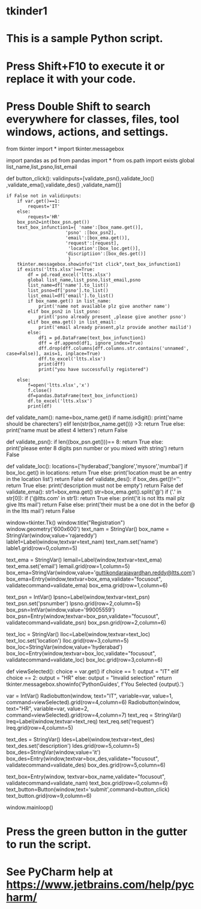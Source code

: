 # tkinder1
# This is a sample Python script.

# Press Shift+F10 to execute it or replace it with your code.
# Press Double Shift to search everywhere for classes, files, tool windows, actions, and settings.
from tkinter import *
import tkinter.messagebox

import pandas as pd
from pandas import *
from os.path import exists
global list_name,list_psno,list_email

def button_click():
    validinputs=[validate_psn(),validate_loc()
                 ,validate_ema(),validate_des()
                 ,validate_nam()]

    if False not in validinputs:
        if var.get()==1:
            request='IT'
        else:
            request='HR'
        box_psn2=int(box_psn.get())
        text_box_infunction1={ 'name':[box_name.get()],
                          'psno' :[box_psn2],
                          'email':[box_ema.get()],
                          'request':[request],
                           'location':[box_loc.get()],
                          'discriptiion':[box_des.get()]
                           }
        tkinter.messagebox.showinfo("1st click",text_box_infunction1)
        if exists('ltts.xlsx')==True:
            df = pd.read_excel('ltts.xlsx')
            global list_name,list_psno,list_email,psno
            list_name=df['name'].to_list()
            list_psno=df['psno'].to_list()
            list_email=df['email'].to_list()
            if box_name.get() in list_name:
                print('name not available plz give another name')
            elif box_psn2 in list_psno:
                print('psno already present ,please give another psno')
            elif box_ema.get() in list_email:
                print('email already prasent,plz provide another mailid')
            else:
                df1 = pd.DataFrame(text_box_infunction1)
                dff = df.append(df1, ignore_index=True)
                dff.drop(dff.columns[dff.columns.str.contains('unnamed', case=False)], axis=1, inplace=True)
                dff.to_excel('ltts.xlsx')
                print(dff)
                print("you have successfully registered")

        else:
            f=open('ltts.xlsx','x')
            f.close()
            df=pandas.DataFrame(text_box_infunction1)
            df.to_excel('ltts.xlsx')
            print(df)

def validate_nam():
    name=box_name.get()
    if name.isdigit():
        print('name should be charecters')
    elif len(str(box_name.get())) >3:
        return True
    else:
        print('name must be atlest 4 letters')
        return False

def validate_psn():
    if len((box_psn.get()))== 8:
        return True
    else:
        print('please enter 8 digits psn number or you mixed with string')
        return False

def validate_loc():
    locations=['hyderabad','banglore','mysore','mumbai']
    if box_loc.get() in locations:
        return True
    else:
        print('location must be an entry in the location list')
        return False
def validate_des():
    if box_des.get()!='':
        return True
    else:
        print('description must not be empty')
        return False
def validate_ema():
    str1=box_ema.get()
    str=box_ema.get().split('@')
    if ('.' in str[0]):
        if ('@ltts.com' in str1):
            return True
        else:
            print('it is not ltts mail plz give ltts mail')
            return False
    else:
        print('their must be a one dot in the befor @ in the ltts mail')
        return False



window=tkinter.Tk()
window.title("Registration")
window.geometry('600x600')
text_nam = StringVar()
box_name = StringVar(window,value='rajareddy')
lable1=Label(window,textvar=text_nam)
text_nam.set('name')
lable1.grid(row=0,column=5)

text_ema = StringVar()
lemail=Label(window,textvar=text_ema)
text_ema.set('email')
lemail.grid(row=1,column=5)
box_ema=StringVar(window,value='guttikondarajavardhan.reddy@ltts.com')
box_ema=Entry(window,textvar=box_ema,validate="focusout", validatecommand=validate_ema)
box_ema.grid(row=1,column=6)

text_psn = IntVar()
lpsno=Label(window,textvar=text_psn)
text_psn.set('psnumber')
lpsno.grid(row=2,column=5)
box_psn=IntVar(window,value='99005559')
box_psn=Entry(window,textvar=box_psn,validate="focusout", validatecommand=validate_psn)
box_psn.grid(row=2,column=6)



text_loc = StringVar()
lloc=Label(window,textvar=text_loc)
text_loc.set('location')
lloc.grid(row=3,column=5)
box_loc=StringVar(window,value='hyderabad')
box_loc=Entry(window,textvar=box_loc,validate="focusout", validatecommand=validate_loc)
box_loc.grid(row=3,column=6)


def viewSelected():
    choice = var.get()
    if choice == 1:
        output = "IT"
    elif choice == 2:
        output = "HR"
    else:
        output = "Invalid selection"
    return tkinter.messagebox.showinfo('PythonGuides', f'You Selected {output}.')


var = IntVar()
Radiobutton(window, text="IT", variable=var, value=1, command=viewSelected).grid(row=4,column=6)
Radiobutton(window, text="HR", variable=var, value=2, command=viewSelected).grid(row=4,column=7)
text_req = StringVar()
lreq=Label(window,textvar=text_req)
text_req.set('request')
lreq.grid(row=4,column=5)


text_des = StringVar()
ldes=Label(window,textvar=text_des)
text_des.set('description')
ldes.grid(row=5,column=5)
box_des=StringVar(window,value='it')
box_des=Entry(window,textvar=box_des,validate="focusout", validatecommand=validate_des)
box_des.grid(row=5,column=6)


text_box=Entry(window, textvar=box_name,validate="focusout", validatecommand=validate_nam)
text_box.grid(row=0,column=6)
text_button=Button(window,text='submit',command=button_click)
text_button.grid(row=9,column=6)

window.mainloop()




# Press the green button in the gutter to run the script.
# See PyCharm help at https://www.jetbrains.com/help/pycharm/
